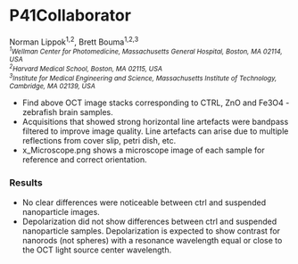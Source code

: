 # P41Collaborator

Norman Lippok<sup>1,2</sup>, Brett Bouma<sup>1,2,3</sup> <br>
<i><sub><sup>1</sup>Wellman Center for Photomedicine, Massachusetts General Hospital, Boston, MA 02114, USA<br>
<sup>2</sup>Harvard Medical School, Boston, MA 02115, USA<br>
<sup>3</sup>Institute for Medical Engineering and Science, Massachusetts Institute of Technology, Cambridge, MA 02139, USA </sub>
</i> 

* Find above OCT image stacks corresponding to CTRL, ZnO and Fe3O4 - zebrafish brain samples.
* Acquisitions that showed strong horizontal line artefacts were bandpass filtered to improve image quality. Line artefacts can arise due to multiple reflections from cover slip, petri dish, etc. 
* x_Microscope.png shows a microscope image of each sample for reference and correct orientation. 


### Results
* No clear differences were noticeable between ctrl and suspended nanoparticle images.
* Depolarization did not show differences between ctrl and suspended nanoparticle samples. Depolarization is expected to show contrast for nanorods (not spheres) with a resonance wavelength equal or close to the OCT light source center wavelength.
